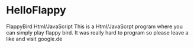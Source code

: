 # HelloFlappy
FlappyBird Html/JavaScript
This is a Html/JavaScrpt program where you can simply play flappy bird. It was really hard to program so please leave a like and visit google.de
